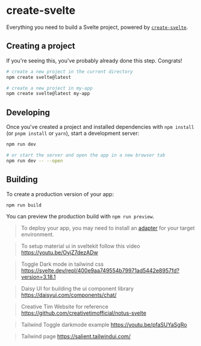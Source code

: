 # create-svelte

Everything you need to build a Svelte project, powered by [`create-svelte`](https://github.com/sveltejs/kit/tree/master/packages/create-svelte).

## Creating a project

If you're seeing this, you've probably already done this step. Congrats!

```bash
# create a new project in the current directory
npm create svelte@latest

# create a new project in my-app
npm create svelte@latest my-app
```

## Developing

Once you've created a project and installed dependencies with `npm install` (or `pnpm install` or `yarn`), start a development server:

```bash
npm run dev

# or start the server and open the app in a new browser tab
npm run dev -- --open
```

## Building

To create a production version of your app:

```bash
npm run build
```

You can preview the production build with `npm run preview`.

> To deploy your app, you may need to install an [adapter](https://kit.svelte.dev/docs/adapters) for your target environment.

> To setup material ui in sveltekit follow this video
> https://youtu.be/OyjZ7dezADw

> Toggle Dark mode in tailwind css
> https://svelte.dev/repl/400e9aa749554b79971ad5442e8957fd?version=3.18.1

> Daisy UI for building the ui component library
> https://daisyui.com/components/chat/

> Creative Tim Website for reference
> https://github.com/creativetimofficial/notus-svelte

> Tailwind Toggle darkmode example
> https://youtu.be/pfaSUYaSgRo

> Tailwind page 
> https://salient.tailwindui.com/